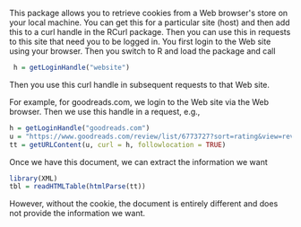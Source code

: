 
This package allows you to retrieve cookies from a Web browser's store on your local machine.
You can get this for a particular site (host) and then add this to a curl handle in the RCurl
package. Then you can use this in requests to this site that need you to be logged in.
You first login to the Web site using your browser.
Then you switch to R and load the package and call 
```r
 h = getLoginHandle("website")
```

Then you use this curl handle in subsequent requests to that Web site.

For example, for goodreads.com, we login to the Web site via the Web browser.
Then we use this handle in a request, e.g.,

```r
h = getLoginHandle("goodreads.com")
u = "https://www.goodreads.com/review/list/6773727?sort=rating&view=reviews"
tt = getURLContent(u, curl = h, followlocation = TRUE)
```
Once we have this document, we can extract the information we want
```r
library(XML)
tbl = readHTMLTable(htmlParse(tt))
```
However, without the cookie, the document is entirely different and does not provide the information
we want.

